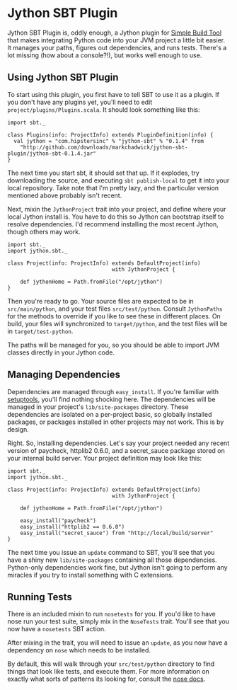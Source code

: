 Jython SBT Plugin
=================
Jython SBT Plugin is, oddly enough, a Jython plugin for [Simple Build
Tool](http://code.google.com/p/simple-build-tool/) that makes integrating Python
code into your JVM project a little bit easier. It manages your paths, figures
out dependencies, and runs tests. There's a lot missing (how about a console?!),
but works well enough to use.

Using Jython SBT Plugin
-----------------------
To start using this plugin, you first have to tell SBT to use it as a plugin. If
you don't have any plugins yet, you'll need to edit
`project/plugins/Plugins.scala`. It should look something like this:

    import sbt._

    class Plugins(info: ProjectInfo) extends PluginDefinition(info) {
      val jython = "com.hipstersinc" % "jython-sbt" % "0.1.4" from
        "http://github.com/downloads/markchadwick/jython-sbt-plugin/jython-sbt-0.1.4.jar"
    }

The next time you start sbt, it should set that up. If it explodes, try
downloading the source, and executing `sbt publish-local` to get it into your
local repository. Take note that I'm pretty lazy, and the particular version
mentioned above probably isn't recent.

Next, mixin the `JythonProject` trait into your project, and define where your
local Jython install is. You have to do this so Jython can bootstrap itself to
resolve dependencies. I'd recommend installing the most recent Jython, though
others may work.

    import sbt._
    import jython.sbt._

    class Project(info: ProjectInfo) extends DefaultProject(info)
                                     with JythonProject {

        def jythonHome = Path.fromFile("/opt/jython")
    }

Then you're ready to go. Your source files are expected to be in
`src/main/python`, and your test files `src/test/python`.  Consult `JythonPaths`
for the methods to override if you like to see these in different places. On
build, your files will synchronized to `target/python`, and the test files will
be in `target/test-python`.

The paths will be managed for you, so you should be able to import JVM classes
directly in your Jython code.

Managing Dependencies
---------------------
Dependencies are managed through `easy_install`. If you're familiar with
[setuptools](http://pypi.python.org/pypi/setuptools), you'll find nothing
shocking here. The dependencies will be managed in your project's
`lib/site-packages` directory. These dependencies are isolated on a per-project
basic, so globally installed packages, or packages installed in other projects
may not work. This is by design.

Right. So, installing dependencies. Let's say your project needed any recent
version of paycheck, httplib2 0.6.0, and a secret_sauce package stored on your
internal build server. Your project definition may look like this:

    import sbt._
    import jython.sbt._

    class Project(info: ProjectInfo) extends DefaultProject(info)
                                     with JythonProject {

        def jythonHome = Path.fromFile("/opt/jython")

        easy_install("paycheck")
        easy_install("httplib2 == 0.6.0")
        easy_install("secret_sauce") from "http://local/build/server"
    }

The next time you issue an `update` command to SBT, you'll see that you have a
shiny new `lib/site-packages` containing all those dependencies. Python-only
dependencies work fine, but Jython isn't going to perform any miracles if you
try to install something with C extensions.

Running Tests
-------------
There is an included mixin to run `nosetests` for you. If you'd like to have
nose run your test suite, simply mix in the `NoseTests` trait. You'll see that
you now have a `nosetests` SBT action.

After mixing in the trait, you will need to issue an `update`, as you now have a
dependency on `nose` which needs to be installed.

By default, this will walk through your `src/test/python` directory to find
things that look like tests, and execute them. For more information on exactly
what sorts of patterns its looking for, consult the [nose
docs](http://somethingaboutorange.com/mrl/projects/nose/0.11.1/).
